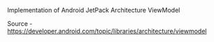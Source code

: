 Implementation of Android JetPack Architecture ViewModel

Source - https://developer.android.com/topic/libraries/architecture/viewmodel
